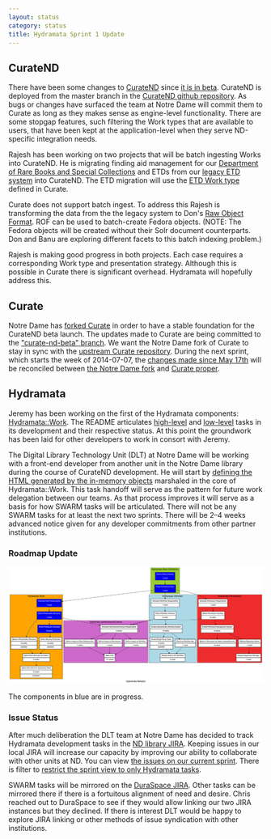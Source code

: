 ```yaml
---
layout: status
category: status
title: Hydramata Sprint 1 Update
---
```

## CurateND

There have been some changes to [CurateND][1] since [it is in beta][2]. CurateND is deployed from the master branch in the [CurateND github repository][3]. As bugs or changes have surfaced the team at Notre Dame will commit them to Curate as long as they makes sense as engine-level functionality. There are some stopgap features, such filtering the Work types that are available to users, that have been kept at the application-level when they serve ND-specific integration needs.

Rajesh has been working on two projects that will be batch ingesting Works into CurateND. He is migrating finding aid management for our [Department of Rare Books and Special Collections][4] and ETDs from our [legacy ETD system][5] into CurateND. The ETD migration will use the [ETD Work type][6] defined in Curate.

Curate does not support batch ingest. To address this Rajesh is transforming the data from the the legacy system to Don's [Raw Object Format][7]. ROF can be used to batch-create Fedora objects. (NOTE: The Fedora objects will be created without their Solr document counterparts. Don and Banu are exploring different facets to this batch indexing problem.)

Rajesh is making good progress in both projects. Each case requires a corresponding Work type and presentation strategy. Although this is possible in Curate there is significant overhead. Hydramata will hopefully address this.

## Curate

Notre Dame has [forked Curate][8] in order to have a stable foundation for the CurateND beta launch. The updates made to Curate are being committed to the ["curate-nd-beta" branch][9]. We want the Notre Dame fork of Curate to stay in sync with the [upstream Curate repository][10]. During the next sprint, which starts the week of 2014-07-07, the [changes made since May 17th][11] will be reconciled between [the Notre Dame fork][8] and [Curate proper][10].

## Hydramata

Jeremy has been working on the first of the Hydramata components: [Hydramata::Work][12]. The README articulates [high-level][13] and [low-level][14] tasks in its development and their respective status. At this point the groundwork has been laid for other developers to work in consort with Jeremy.

The Digital Library Technology Unit (DLT) at Notre Dame will be working with a front-end developer from another unit in the Notre Dame library during the course of CurateND development. He will start by [defining the HTML generated by the in-memory objects][15] marshaled in the core of Hydramata::Work. This task handoff will serve as the pattern for future work delegation between our teams. As that process improves it will serve as a basis for how SWARM tasks will be articulated. There will not be any SWARM tasks for at least the next two sprints. There will be  2–4 weeks advanced notice given for any developer commitments from other partner institutions.

### Roadmap Update

[![Hydramata Roadmap][16]][17]

The components in blue are in progress.

### Issue Status

After much deliberation the DLT team at Notre Dame has decided to track Hydramata development tasks in the [ND library JIRA][18]. Keeping issues in our local JIRA will increase our capacity by improving our ability to collaborate with other units at ND. You can view [the issues on our current sprint][19]. There is filter to [restrict the sprint view to only Hydramata tasks][20].

SWARM tasks will be mirrored on the [DuraSpace JIRA][21]. Other tasks can be mirrored there if there is a fortuitous alignment of need and desire. Chris reached out to DuraSpace to see if they would allow linking our two JIRA instances but they declined. If there is interest DLT would be happy to explore JIRA linking or other methods of issue syndication with other institutions.


[1]: https://curate.nd.edu/
[2]: https://curate.nd.edu/beta
[3]: https://github.com/ndlib/curate_nd
[4]: http://rarebooks.library.nd.edu/
[5]: http://etd.nd.edu/
[6]: https://github.com/projecthydra-labs/curate/blob/develop/app/repository_models/etd.rb
[7]: https://github.com/ndlib/rof
[8]: https://github.com/ndlib/curate/
[9]: https://github.com/ndlib/curate/tree/curate-nd-beta
[10]: https://github.com/projecthydra-labs/curate/
[11]: https://github.com/ndlib/curate/compare/d6ff5f46ee6342a22ccbe2e3843160af2ba7bd21...5d2edc5d2d65115c97a719107d19cac8df123ac3
[12]: https://github.com/jeremyf/hydramata-work
[13]: https://github.com/jeremyf/hydramata-work#top-level-features
[14]: https://github.com/jeremyf/hydramata-work#low-level-tasks
[15]: https://github.com/jeremyf/hydramata-work#prototypical-story
[16]: /images/hydramata-refactor-tasks-sprint-1-t.jpg
[17]: /images/hydramata-refactor-tasks-sprint-1.png
[18]: https://jira.library.nd.edu/
[19]: https://jira.library.nd.edu/secure/RapidBoard.jspa?rapidView=55
[20]: https://jira.library.nd.edu/secure/RapidBoard.jspa?rapidView=55&view=planning&quickFilter=139
[21]: https://jira.duraspace.org/secure/RapidBoard.jspa?rapidView=16&view=planning
